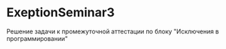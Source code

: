 # ExeptionSeminar3
Решение задачи к промежуточной аттестации по блоку "Исключения в программировании"
